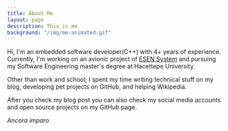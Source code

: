```yaml
---
title: About Me
layout: page
description: This is me
background: "/img/me-animated.gif"
---
```


Hi, I'm an embedded software developer(C++) with 4+ years of experience. Currently, I'm working on an avionic project of [ESEN System](https://www.esensi.com.tr/) and pursuing my Software Engineering master's degree at Hacettepe University. 


Other than work and school; I spent my time writing technical stuff on my blog, developing pet projects on GitHub, and helping 
Wikipedia. 


After you check my blog  post you can also check my social media accounts and open source projects on my GitHub page. 


*Ancora imparo*
